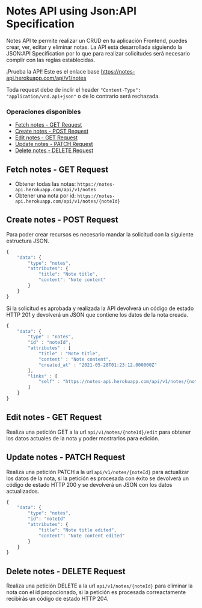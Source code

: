# Notes API using Json:API Specification

Notes API te permite realizar un CRUD en tu aplicación Frontend, puedes crear, ver, editar y eliminar notas. La API está desarrollada siguiendo la JSON:API Specification por lo que para realizar solicitudes será necesario complir con las reglas establecidas.

¡Prueba la API! Este es el enlace base <https://notes-api.herokuapp.com/api/v1/notes>

Toda request debe de inclir el header `"Content-Type": "application/vnd.api+json"` o de lo contrario será rechazada.

### Operaciones disponibles

* [Fetch notes - GET Request](#fetch-notes-get-request)
* [Create notes - POST Request](#create-notes-post-request)
* [Edit notes - GET Request](#edit-notes-get-request)
* [Update notes - PATCH Request](#update-notes-patch-request)
* [Delete notes - DELETE Request](#delete-notes-delete-request)

## Fetch notes - GET Request

* Obtener todas las notas: `https://notes-api.herokuapp.com/api/v1/notes`
* Obtener una nota por id: `https://notes-api.herokuapp.com/api/v1/notes/{noteId}`

## Create notes - POST Request

Para poder crear recursos es necesario mandar la solicitud con la siguiente estructura JSON.

```javascript
{
    "data": {
        "type": "notes",
        "attributes": {
            "title": "Note title",
            "content": "Note content"
        }
    }
}
```

Si la solicitud es aprobada y realizada la API devolverá un código de estado HTTP 201 y devolverá un JSON que contiene los datos de la nota creada.

```javascript
{
    "data": {
        "type" : "notes",
        "id" : "noteId",
        "attributes" : [
            "title" : "Note title",
            "content" : "Note content",
            "created_at" : "2021-05-28T01:23:12.000000Z"
        ],
        "links" : [
            "self" : "https://notes-api.herokuapp.com/api/v1/notes/{noteId}"
        ]
    }
}
```

## Edit notes - GET Request

Realiza una petición GET a la url `api/v1/notes/{noteId}/edit` para obtener los datos actuales de la nota y poder mostrarlos para edición.

## Update notes - PATCH Request

Realiza una petición PATCH a la url `api/v1/notes/{noteId}` para actualizar los datos de la nota, si la petición es procesada con éxito se devolverá un código de estado HTTP 200 y se devolverá un JSON con los datos actualizados.

```javascript
{
    "data": {
        "type": "notes",
        "id": "noteId"
        "attributes": {
            "title": "Note title edited",
            "content": "Note content edited"
        }
    }
}
```

## Delete notes - DELETE Request

Realiza una petición DELETE a la url `api/v1/notes/{noteId}` para eliminar la nota con el id propocionado, si la petición es procesada correactamente recibirás un código de estado HTTP 204.

[API URL]: https://notes-api.herokuapp.com/